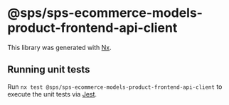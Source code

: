 # @sps/sps-ecommerce-models-product-frontend-api-client

This library was generated with [Nx](https://nx.dev).

## Running unit tests

Run `nx test @sps/sps-ecommerce-models-product-frontend-api-client` to execute the unit tests via [Jest](https://jestjs.io).
